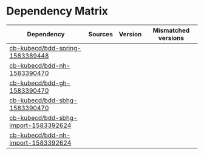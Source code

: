 # Dependency Matrix

Dependency | Sources | Version | Mismatched versions
---------- | ------- | ------- | -------------------
[cb-kubecd/bdd-spring-1583389448](https://github.com/cb-kubecd/bdd-spring-1583389448.git) |  | []() | 
[cb-kubecd/bdd-nh-1583390470](https://github.com/cb-kubecd/bdd-nh-1583390470.git) |  | []() | 
[cb-kubecd/bdd-gh-1583390470](https://github.com/cb-kubecd/bdd-gh-1583390470.git) |  | []() | 
[cb-kubecd/bdd-sbhg-1583390470](https://github.com/cb-kubecd/bdd-sbhg-1583390470.git) |  | []() | 
[cb-kubecd/bdd-sbhg-import-1583392624](https://github.com/cb-kubecd/bdd-sbhg-import-1583392624.git) |  | []() | 
[cb-kubecd/bdd-nh-import-1583392624](https://github.com/cb-kubecd/bdd-nh-import-1583392624.git) |  | []() | 
